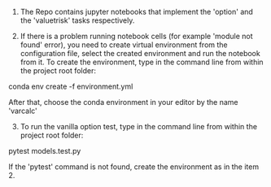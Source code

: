 1. The Repo contains jupyter notebooks that implement the 'option' and the 'valuetrisk' tasks respectively. 

2. If there is a problem running notebook cells (for example 'module not found' error),
you need to create virtual environment from the configuration file, select the created environment and run the notebook from it. 
To create the environment, type in the command line from within the project root folder:

conda env create -f environment.yml

After that, choose the conda environment in your editor by the name 'varcalc'

3. To run the vanilla option test, type in the command line from within the project root folder:

pytest models.test.py

If the 'pytest' command is not found, create the environment as in the item 2.

